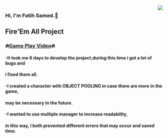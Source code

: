 <img src="https://media.giphy.com/media/l0Iy67eveh48xHQFa/giphy-downsized.gif" align="right">

### Hi, I'm Fatih Samed.:wave:
        
## Fire'Em All Project
### :fire:<a href="https://drive.google.com/file/d/1B1XDMIRP_4MG1FALksdgMRc3shMba7vM/view?usp=sharing" target="_blank">Game Play Video</a>:fire:

#### -It took me 6 days to develop the project,during this time i got a lot of bugs and 
####  i fixed them all.
#### -I created a character with OBJECT POOLING in case there are more in the game,
####  may be necessary in the future.
#### -I wanted to use multiple manager to increase readability,
####  in this way, I both prevented different errors that may occur and saved time.

